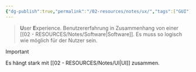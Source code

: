 ```yaml
---
{"dg-publish":true,"permalink":"/02-resources/notes/ux/","tags":["GUI"],"noteIcon":"","updated":"2025-07-12T13:31:41.000+02:00"}
---
```


> **U**ser **E**xperience.
> Benutzererfahrung in Zusammenhang von einer [[02 - RESOURCES/Notes/Software\|Software]].
> Es muss so logisch wie möglich für der Nutzer sein.

> [!important]
> Es hängt stark mit [[02 - RESOURCES/Notes/UI\|UI]] zusammen.